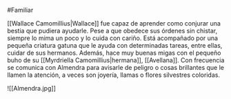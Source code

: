 #Familiar

[[Wallace Camomillius|Wallace]] fue capaz de aprender como conjurar una bestia que pudiera ayudarle. Pese a que obedece sus órdenes sin chistar, siempre lo mima un poco y lo cuida con cariño. Está acompañado por una pequeña criatura gatuna que le ayuda con determinadas tareas, entre ellas, cuidar de sus hermanos. Además, hace muy buenas migas con el pequeño buho de su [[Myrdriella Camomillius|hermana]], [[Avellana]]. Con frecuencia se comunica con Almendra para avisarle de peligro o cosas brillantes que le llamen la atención, a veces son joyería, llamas o flores silvestres coloridas.

![[Almendra.jpg]]